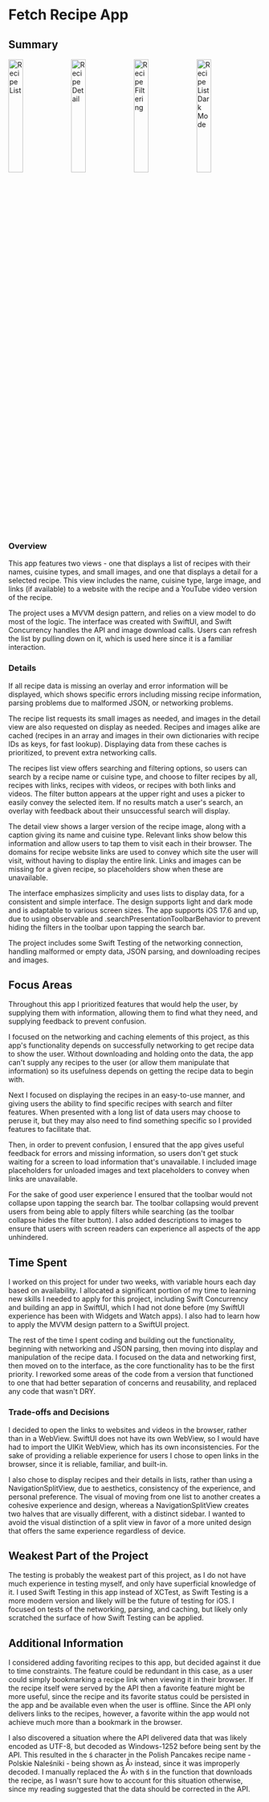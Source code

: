 # Fetch Recipe App 

## Summary
<img width="24%" alt="Recipe List" src="https://github.com/user-attachments/assets/0aeec9e8-d601-4f11-9834-34924be422ac" /> 
<img width="24%" alt="Recipe Detail" src="https://github.com/user-attachments/assets/e3a50417-269a-4eec-877b-fca2e6b719a9" />
<img width="24%" alt="Recipe Filtering" src="https://github.com/user-attachments/assets/4a7cb0d1-9908-413d-a4e3-33f86e792e0f" />
<img width="24%" alt="Recipe List Dark Mode" src="https://github.com/user-attachments/assets/30e9d355-e394-4bcb-9c42-34282362cda1" />

### Overview
This app features two views - one that displays a list of recipes with their names, cuisine types, and small images, and one that displays a detail for a selected recipe. This view includes the name, cuisine type, large image, and links (if available) to a website with the recipe and a YouTube video version of the recipe.

The project uses a MVVM design pattern, and relies on a view model to do most of the logic. The interface was created with SwiftUI, and Swift Concurrency handles the API and image download calls. Users can refresh the list by pulling down on it, which is used here since it is a familiar interaction. 

### Details
If all recipe data is missing an overlay and error information will be displayed, which shows specific errors including missing recipe information, parsing problems due to malformed JSON, or networking problems. 

The recipe list requests its small images as needed, and images in the detail view are also requested on display as needed. Recipes and images alike are cached (recipes in an array and images in their own dictionaries with recipe IDs as keys, for fast lookup). Displaying data from these caches is prioritized, to prevent extra networking calls.

The recipes list view offers searching and filtering options, so users can search by a recipe name or cuisine type, and choose to filter recipes by all, recipes with links, recipes with videos, or recipes with both links and videos. The filter button appears at the upper right and uses a picker to easily convey the selected item. If no results match a user's search, an overlay with feedback about their unsuccessful search will display.

The detail view shows a larger version of the recipe image, along with a caption giving its name and cuisine type. Relevant links show below this information and allow users to tap them to visit each in their browser. The domains for recipe website links are used to convey which site the user will visit, without having to display the entire link. Links and images can be missing for a given recipe, so placeholders show when these are unavailable. 

The interface emphasizes simplicity and uses lists to display data, for a consistent and simple interface. The design supports light and dark mode and is adaptable to various screen sizes. The app supports iOS 17.6 and up, due to using observable and .searchPresentationToolbarBehavior to prevent hiding the filters in the toolbar upon tapping the search bar.

The project includes some Swift Testing of the networking connection, handling malformed or empty data, JSON parsing, and downloading recipes and images.

## Focus Areas
Throughout this app I prioritized features that would help the user, by supplying them with information, allowing them to find what they need, and supplying feedback to prevent confusion.

I focused on the networking and caching elements of this project, as this app's functionality depends on successfully networking to get recipe data to show the user. Without downloading and holding onto the data, the app can't supply any recipes to the user (or allow them manipulate that information) so its usefulness depends on getting the recipe data to begin with.

Next I focused on displaying the recipes in an easy-to-use manner, and giving users the ability to find specific recipes with search and filter features. When presented with a long list of data users may choose to peruse it, but they may also need to find something specific so I provided features to facilitate that. 

Then, in order to prevent confusion, I ensured that the app gives useful feedback for errors and missing information, so users don't get stuck waiting for a screen to load information that's unavailable. I included image placeholders for unloaded images and text placeholders to convey when links are unavailable.

For the sake of good user experience I ensured that the toolbar would not collapse upon tapping the search bar. The toolbar collapsing would prevent users from being able to apply filters while searching (as the toolbar collapse hides the filter button). I also added descriptions to images to ensure that users with screen readers can experience all aspects of the app unhindered. 

## Time Spent
I worked on this project for under two weeks, with variable hours each day based on availability. I allocated a significant portion of my time to learning new skills I needed to apply for this project, including Swift Concurrency and building an app in SwiftUI, which I had not done before (my SwiftUI experience has been with Widgets and Watch apps). I also had to learn how to apply the MVVM design pattern to a SwiftUI project.

The rest of the time I spent coding and building out the functionality, beginning with networking and JSON parsing, then moving into display and manipulation of the recipe data. I focused on the data and networking first, then moved on to the interface, as the core functionality has to be the first priority. I reworked some areas of the code from a version that functioned to one that had better separation of concerns and reusability, and replaced any code that wasn't DRY.

### Trade-offs and Decisions
I decided to open the links to websites and videos in the browser, rather than in a WebView. SwiftUI does not have its own WebView, so I would have had to import the UIKit WebView, which has its own inconsistencies. For the sake of providing a reliable experience for users I chose to open links in the browser, since it is reliable, familiar, and built-in. 

I also chose to display recipes and their details in lists, rather than using a NavigationSplitView, due to aesthetics, consistency of the experience, and personal preference. The visual of moving from one list to another creates a cohesive experience and design, whereas a NavigationSplitView creates two halves that are visually different, with a distinct sidebar. I wanted to avoid the visual distinction of a split view in favor of a more united design that offers the same experience regardless of device. 

## Weakest Part of the Project
The testing is probably the weakest part of this project, as I do not have much experience in testing myself, and only have superficial knowledge of it. I used Swift Testing in this app instead of XCTest, as Swift Testing is a more modern version and likely will be the future of testing for iOS. I focused on tests of the networking, parsing, and caching, but likely only scratched the surface of how Swift Testing can be applied.

## Additional Information
I considered adding favoriting recipes to this app, but decided against it due to time constraints. The feature could be redundant in this case, as a user could simply bookmarking a recipe link  when viewing it in their browser. If the recipe itself were served by the API then a favorite feature might be more useful, since the recipe and its favorite status could be persisted in the app and be available even when the user is offline. Since the API only delivers links to the recipes, however, a favorite within the app would not achieve much more than a bookmark in the browser.

I also discovered a situation where the API delivered data that was likely encoded as UTF-8, but decoded as Windows-1252 before being sent by the API. This resulted in the ś character in the Polish Pancakes recipe name - Polskie Naleśniki - being shown as Å› instead, since it was improperly decoded. I manually replaced the Å› with ś in the function that downloads the recipe, as I wasn't sure how to account for this situation otherwise, since my reading suggested that the data should be corrected in the API.
